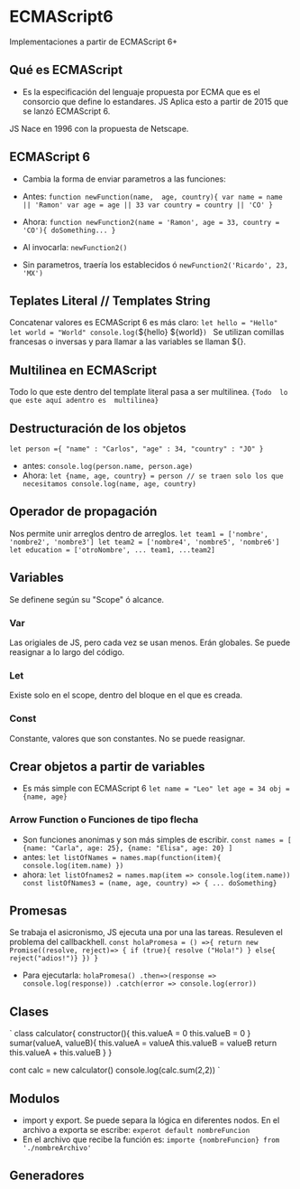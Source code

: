 # ECMAScript6
Implementaciones a partir de ECMAScript 6+

## Qué es ECMAScript 
- Es la especificación del lenguaje propuesta por ECMA que es el consorcio que define lo estandares. JS Aplica esto a partir de 2015 que se lanzó ECMAScript 6. 

JS Nace en 1996 con la propuesta de Netscape.

## ECMAScript 6 
- Cambia la forma de enviar parametros a las funciones: 

- Antes: 
`function newFunction(name,  age, country){
var name = name || 'Ramon'
var age = age || 33
var country = country || 'CO'
}`

- Ahora: 
`function newFunction2(name = 'Ramon', age = 33, country = 'CO'){
  doSomething...
}`

- Al invocarla: 
`newFunction2()`

- Sin parametros, traería los establecidos ó
`newFunction2('Ricardo', 23, 'MX')`

## Teplates Literal // Templates String
Concatenar valores es ECMAScript 6 es más claro: 
`let hello = "Hello"
let world = "World"
console.log(`${hello} ${world}`)
`
Se utilizan comillas francesas o inversas y para llamar a las variables se llaman ${}.

## Multilinea en ECMAScript
Todo lo que este dentro del template literal pasa a ser multilinea.
`{Todo 
lo 
que este
aquí adentro es 
multilinea}`

## Destructuración de los objetos
`let person ={
  "name" : "Carlos",
  "age" : 34,
  "country" : "JO"
}`
- antes: 
`console.log(person.name, person.age)`
- Ahora: 
`let {name, age, country} = person // se traen solo los que necesitamos
console.log(name, age, country)
`

## Operador de propagación
Nos permite unir arreglos dentro de arreglos. 
`let team1 = ['nombre', 'nombre2', 'nombre3']
let team2 = ['nombre4', 'nombre5', 'nombre6']
let education = ['otroNombre', ... team1, ...team2]
`

## Variables
Se definene según su "Scope" ó alcance. 
### Var
Las origiales de JS, pero cada vez se usan menos. Erán globales. Se puede reasignar a lo largo del código. 
### Let
Existe solo en el scope, dentro del bloque en el que es creada. 
### Const
Constante, valores que son constantes. No se puede reasignar. 

## Crear objetos a partir de variables
- Es más simple con ECMAScript 6
`
let name = "Leo"
let age = 34
obj = {name, age}
`

### Arrow Function o Funciones de tipo flecha
- Son funciones anonimas y son más simples de escribir.
`const names = [
  {name: "Carla", age: 25},
  {name: "Elisa", age: 20}
]
`
- antes: 
`let listOfNames = names.map(function(item){
  console.log(item.name)
})
`
- ahora: 
` let listOfnames2 = names.map(item => console.log(item.name))
  const listOfNames3 = (name, age, country) => { ... doSomething}
`
## Promesas
Se trabaja el asicronismo, JS ejecuta una por una las tareas. Resuleven el problema del callbackhell.
`const holaPromesa = () =>{
  return new Promise((resolve, reject)=> {
  if (true){
  resolve ("Hola!")
  }
  else{
  reject("adios!")}
  })
}
`
- Para ejecutarla:
`holaPromesa()
  .then=>(response => console.log(response))
  .catch(error => console.log(error))
`
## Clases
` class calculator{
    constructor(){
    this.valueA = 0
    this.valueB = 0
    }
    sumar(valueA, valueB){
    this.valueA = valueA
    this.valueB = valueB
    return this.valueA + this.valueB
    }
}

cont calc = new calculator()
console.log(calc.sum(2,2))
`
## Modulos
- import y export. Se puede separa la lógica en diferentes nodos. En el archivo a exporta se escribe: 
`experot default nombreFuncion`
- En el archivo que recibe la función es: 
`importe {nombreFuncion} from './nombreArchivo'`

## Generadores




